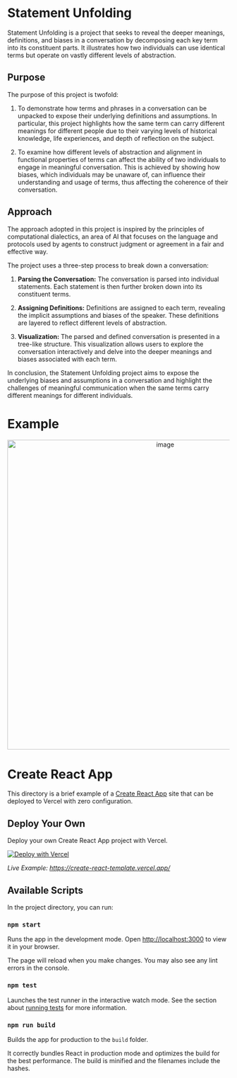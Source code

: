 # Statement Unfolding

Statement Unfolding is a project that seeks to reveal the deeper meanings, definitions, and biases in a conversation by decomposing each key term into its constituent parts. It illustrates how two individuals can use identical terms but operate on vastly different levels of abstraction.

## Purpose

The purpose of this project is twofold:

1. To demonstrate how terms and phrases in a conversation can be unpacked to expose their underlying definitions and assumptions. In particular, this project highlights how the same term can carry different meanings for different people due to their varying levels of historical knowledge, life experiences, and depth of reflection on the subject.

2. To examine how different levels of abstraction and alignment in functional properties of terms can affect the ability of two individuals to engage in meaningful conversation. This is achieved by showing how biases, which individuals may be unaware of, can influence their understanding and usage of terms, thus affecting the coherence of their conversation.

## Approach

The approach adopted in this project is inspired by the principles of computational dialectics, an area of AI that focuses on the language and protocols used by agents to construct judgment or agreement in a fair and effective way.

The project uses a three-step process to break down a conversation:

1. **Parsing the Conversation:** The conversation is parsed into individual statements. Each statement is then further broken down into its constituent terms.

2. **Assigning Definitions:** Definitions are assigned to each term, revealing the implicit assumptions and biases of the speaker. These definitions are layered to reflect different levels of abstraction.

3. **Visualization:** The parsed and defined conversation is presented in a tree-like structure. This visualization allows users to explore the conversation interactively and delve into the deeper meanings and biases associated with each term.

In conclusion, the Statement Unfolding project aims to expose the underlying biases and assumptions in a conversation and highlight the challenges of meaningful communication when the same terms carry different meanings for different individuals.

# Example
<p align="center">
<img width="700" alt="image" src="https://github.com/a-sumo/viewpoint/assets/75185852/a86bb0bf-91e6-4b95-a4d1-c6ff9afffd4a">
</p>

# Create React App

This directory is a brief example of a [Create React App](https://github.com/facebook/create-react-app) site that can be deployed to Vercel with zero configuration.

## Deploy Your Own

Deploy your own Create React App project with Vercel.

[![Deploy with Vercel](https://vercel.com/button)](https://vercel.com/new/clone?repository-url=https://github.com/vercel/vercel/tree/main/examples/create-react-app&template=create-react-app)

_Live Example: https://create-react-template.vercel.app/_

## Available Scripts

In the project directory, you can run:

### `npm start`

Runs the app in the development mode. Open [http://localhost:3000](http://localhost:3000) to view it in your browser.

The page will reload when you make changes. You may also see any lint errors in the console.

### `npm test`

Launches the test runner in the interactive watch mode. See the section about [running tests](https://facebook.github.io/create-react-app/docs/running-tests) for more information.

### `npm run build`

Builds the app for production to the `build` folder.

It correctly bundles React in production mode and optimizes the build for the best performance. The build is minified and the filenames include the hashes.
